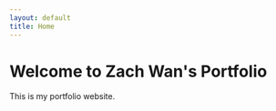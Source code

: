 ```yaml
---
layout: default
title: Home
---
```

# Welcome to Zach Wan's Portfolio
This is my portfolio website.
